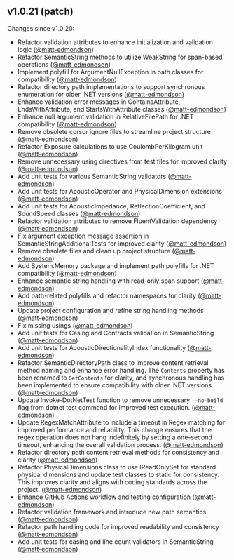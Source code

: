 ## v1.0.21 (patch)

Changes since v1.0.20:

- Refactor validation attributes to enhance initialization and validation logic ([@matt-edmondson](https://github.com/matt-edmondson))
- Refactor SemanticString methods to utilize WeakString for span-based operations ([@matt-edmondson](https://github.com/matt-edmondson))
- Implement polyfill for ArgumentNullException in path classes for compatibility ([@matt-edmondson](https://github.com/matt-edmondson))
- Refactor directory path implementations to support synchronous enumeration for older .NET versions ([@matt-edmondson](https://github.com/matt-edmondson))
- Enhance validation error messages in ContainsAttribute, EndsWithAttribute, and StartsWithAttribute classes ([@matt-edmondson](https://github.com/matt-edmondson))
- Enhance null argument validation in RelativeFilePath for .NET compatibility ([@matt-edmondson](https://github.com/matt-edmondson))
- Remove obsolete cursor ignore files to streamline project structure ([@matt-edmondson](https://github.com/matt-edmondson))
- Refactor Exposure calculations to use CoulombPerKilogram unit ([@matt-edmondson](https://github.com/matt-edmondson))
- Remove unnecessary using directives from test files for improved clarity ([@matt-edmondson](https://github.com/matt-edmondson))
- Add unit tests for various SemanticString validators ([@matt-edmondson](https://github.com/matt-edmondson))
- Add unit tests for AcousticOperator and PhysicalDimension extensions ([@matt-edmondson](https://github.com/matt-edmondson))
- Add unit tests for AcousticImpedance, ReflectionCoefficient, and SoundSpeed classes ([@matt-edmondson](https://github.com/matt-edmondson))
- Refactor validation attributes to remove FluentValidation dependency ([@matt-edmondson](https://github.com/matt-edmondson))
- Fix argument exception message assertion in SemanticStringAdditionalTests for improved clarity ([@matt-edmondson](https://github.com/matt-edmondson))
- Remove obsolete files and clean up project structure ([@matt-edmondson](https://github.com/matt-edmondson))
- Add System.Memory package and implement path polyfills for .NET compatibility ([@matt-edmondson](https://github.com/matt-edmondson))
- Enhance semantic string handling with read-only span support ([@matt-edmondson](https://github.com/matt-edmondson))
- Add path-related polyfills and refactor namespaces for clarity ([@matt-edmondson](https://github.com/matt-edmondson))
- Update project configuration and refine string handling methods ([@matt-edmondson](https://github.com/matt-edmondson))
- Fix missing usings ([@matt-edmondson](https://github.com/matt-edmondson))
- Add unit tests for Casing and Contracts validation in SemanticString ([@matt-edmondson](https://github.com/matt-edmondson))
- Add unit tests for AcousticDirectionalityIndex functionality ([@matt-edmondson](https://github.com/matt-edmondson))
- Refactor SemanticDirectoryPath class to improve content retrieval method naming and enhance error handling. The `Contents` property has been renamed to `GetContents` for clarity, and synchronous handling has been implemented to ensure compatibility with older .NET versions. ([@matt-edmondson](https://github.com/matt-edmondson))
- Update Invoke-DotNetTest function to remove unnecessary `--no-build` flag from dotnet test command for improved test execution. ([@matt-edmondson](https://github.com/matt-edmondson))
- Update RegexMatchAttribute to include a timeout in Regex matching for improved performance and reliability. This change ensures that the regex operation does not hang indefinitely by setting a one-second timeout, enhancing the overall validation process. ([@matt-edmondson](https://github.com/matt-edmondson))
- Refactor directory path content retrieval methods for consistency and clarity ([@matt-edmondson](https://github.com/matt-edmondson))
- Refactor PhysicalDimensions class to use IReadOnlySet for standard physical dimensions and update test classes to static for consistency. This improves clarity and aligns with coding standards across the project. ([@matt-edmondson](https://github.com/matt-edmondson))
- Enhance GitHub Actions workflow and testing configuration ([@matt-edmondson](https://github.com/matt-edmondson))
- Refactor validation framework and introduce new path semantics ([@matt-edmondson](https://github.com/matt-edmondson))
- Refactor path handling code for improved readability and consistency ([@matt-edmondson](https://github.com/matt-edmondson))
- Add unit tests for casing and line count validators in SemanticString ([@matt-edmondson](https://github.com/matt-edmondson))
